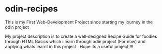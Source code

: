 # odin-recipes
This is my First Web-Development Project since starting my journey in the odin project

My project description is to create a well-designed Recipe Guide for foodies  through HTML Basics which i learn through odin project (For now) and applying whats learnt in this project . 
Hope its a useful project !!!
